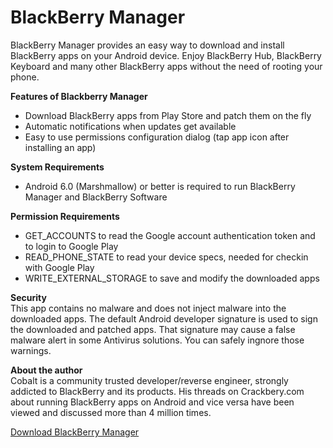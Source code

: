 # BlackBerry Manager
BlackBerry Manager provides an easy way to download and install BlackBerry apps on your Android device. Enjoy BlackBerry Hub, BlackBerry Keyboard and many other BlackBerry apps without the need of rooting your phone.

<b>Features of Blackberry Manager</b>
* Download BlackBerry apps from Play Store and patch them on the fly
* Automatic notifications when updates get available
* Easy to use permissions configuration dialog (tap app icon after installing an app)
 
<b>System Requirements</b>
* Android 6.0 (Marshmallow) or better is required to run BlackBerry Manager and BlackBerry Software

<b>Permission Requirements</b>
* GET_ACCOUNTS to read the Google account authentication token and to login to Google Play
* READ_PHONE_STATE to read your device specs, needed for checkin with Google Play
* WRITE_EXTERNAL_STORAGE to save and modify the downloaded apps

<b>Security</b><br>
This app contains no malware and does not inject malware into the downloaded apps. The default Android developer signature is used to sign the downloaded and patched apps. That signature may cause a false malware alert in some Antivirus solutions. You can safely ingnore those warnings.

<b>About the author</b><br>
Cobalt is a community trusted developer/reverse engineer, strongly addicted to BlackBerry and its products. His threads on Crackbery.com about running BlackBerry apps on Android and vice versa have been viewed and discussed more than 4 million times.

<a href="http://cobalt232.github.io/blackberrymanager/">Download BlackBerry Manager</a>

